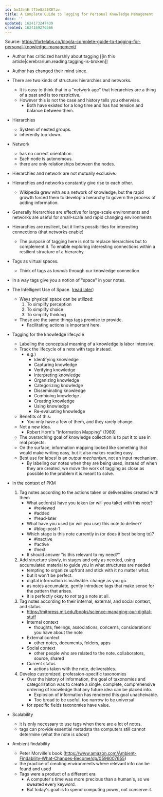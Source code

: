```yaml
---
id: 5mIZe4ErtT5e0ztEX0Tiw
title: A Complete Guide to Tagging for Personal Knowledge Management
desc: ''
updated: 1624173247439
created: 1624169276566
---
```


Source: https://fortelabs.co/blog/a-complete-guide-to-tagging-for-personal-knowledge-management/

- Author has criticized harshly about tagging [[in this article|cerebrarium.reading.tagging-is-broken]]
- Author has changed their mind since.

- There are two kinds of structure: hierarchies and networks.
    - It is easy to think that in a "network age" that hierarchies are a thing of a past and is too restrictive.
    - However this is not the case and history tells you otherwise.
        - Both have existed for a long time and has had tension and balance between them.
        
- Hierarchies
    - System of nested groups.
    - inherently top-down.

- Network
    - has no correct orientation.
    - Each node is autonomous.
    - there are only relationships between the nodes.

- Hierarchies and network are not mutually exclusive.
- Hierarchies and networks constantly give rise to each other.
    - Wikipedia grew with as a network of knowledge, but the rapid growth forced them to develop a hierarchy to govern the process of adding information.
- Generally hierarchies are effective for large-scale environments and networks are useful for small-scale and rapid changing environments

- Hierarchies are resilient, but it limits possibilities for interesting connections (that networks enable)
    - The purpose of tagging here is not to replace hierarchies but to complement it. To enable exploring interesting connections within a resilient structure of a hierarchy.

- Tags as virtual spaces.
    - Think of tags as _tunnels_ through our knowledge connection.

- In a way tags give you a notion of "space" in your notes.
- The Intelligent Use of Space. ([read later](https://adrenaline.ucsd.edu/Kirsh/Articles/Space/AIJ1.html))
    - Ways physical space can be utilized:
        1. To simplify perception
        1. To simplify choice
        1. To simplify thinking
    - These are the same things tags promise to provide.
        - Facilitating actions is important here.

- Tagging for the knowledge lifecycle
    - Labeling the conceptual meaning of a knowledge is labor intensive.
    - Track the lifecycle of a note with tags instead.
        - e.g.)
            - Identifying knowledge
            - Capturing knowledge
            - Verifying knowledge
            - Interpreting knowledge
            - Organizing knowledge
            - Categorizing knowledge
            - Disseminating knowledge
            - Combining knowledge
            - Creating knowledge
            - Using knowledge
            - Re-evaluating knowledge
    - Benefits of this: 
        - You only have a few of them, and they rarely change.
    - Not a new idea.
        - Robert Horn's "Information Mapping" (1969)
    - The overarching goal of knowledge collection is to put it to use in real projects.
    - On the surface, information mapping looked like something that would make writing easy, but it also makes reading easy.
    - Best use for labesl is an _output mechanism_, not an input mechanism.
        - By labeling our notes when they are being used, instead of when they are created, we move the work of tagging as close as possible to the problem it is meant to solve.

- In the context of PKM
    1. Tag notes according to the actions taken or deliverables created with them
        - What action(s) have you taken (or will you take) with this note?
            - #reviewed
            - #added
            - #read-later
        - What have you used (or will you use) this note to deliver?
            - #blog-post-1
        - Which stage is this note currently in (or does it best belong to)?
            - #inactive
            - #active
            - #next
        - It should answer "is this relevant to my need?"
    1. Add structure slowly, in stages and only as needed, using accumulated material to guide you in what structures are needed
        - tempting to organize upfront and stick with it no matter what.
        - but it won't be perfect.
        - digital information is malleable. change as you go.
        - as notes accumulate, gently introduce tags that make sense for the pattern that arises.
        - it is perfectly okay to _not_ tag a note at all.
    1. Tag notes according to their internal, external, and social context, and status
        - https://mitpress.mit.edu/books/science-managing-our-digital-stuff
        - Internal context
            - thoughts, feelings, associations, concerns, considerations you have about the note
        - External context
            - other notes, documents, folders, apps
        - Social context
            - other people who are related to the note. collaborators, source, shared
        - Current status
            - actions taken with the note, deliverables.
    1. Develop customized, profession-specific taxonomies
        - Over the history of information, the goal of taxonomies and categorization was to create a single, complete, comprehensive ordering of knowledge that any future idea can be placed into.
            - Explosion of information has rendered this goal unacheivable.
            - Too broad to be useful, too narrow to be universal
        - for specific fields taxonomies have value.

- Scalability
    - it is only necessary to use tags when there are a lot of notes.
    - tags can provide essential metadata tha computers still cannot determine (what the note is _about_)

- Ambient findability
    - Peter Morville's book (https://www.amazon.com/Ambient-Findability-What-Changes-Become/dp/0596007655)
    - the practice of creating environments where relevant info can be found and used
    - Tags were a product of a different era
        - A computer's time was more precious than a human's, so we sweated every keyword.
        - But today's goal is to spend computing power, not conserve it.
        